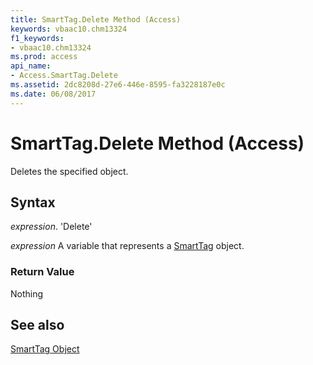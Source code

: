 ```yaml
---
title: SmartTag.Delete Method (Access)
keywords: vbaac10.chm13324
f1_keywords:
- vbaac10.chm13324
ms.prod: access
api_name:
- Access.SmartTag.Delete
ms.assetid: 2dc8208d-27e6-446e-8595-fa3228187e0c
ms.date: 06/08/2017
---
```



# SmartTag.Delete Method (Access)

Deletes the specified object.


## Syntax

 _expression_. 'Delete'

 _expression_ A variable that represents a [SmartTag](./Access.SmartTag.md) object.


### Return Value

Nothing


## See also


[SmartTag Object](Access.SmartTag.md)

